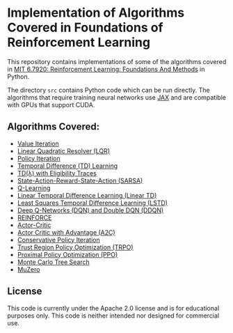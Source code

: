 # Implementation of Algorithms Covered in Foundations of Reinforcement Learning

This repository contains implementations of some of the algorithms covered in [MIT 6.7920: Reinforcement Learning: Foundations And Methods](https://web.mit.edu/6.7920/www/index.html) in Python.

The directory `src` contains Python code which can be run directly.
The algorithms that require training neural networks use [JAX](https://github.com/google/jax) and are compatible with GPUs that support CUDA.

## Algorithms Covered:

- [Value Iteration](https://web.mit.edu/6.7920/www/lectures/L4-2023fa.pdf)
- [Linear Quadratic Resolver (LQR)](https://web.mit.edu/6.7920/www/lectures/L3-2023fa.pdf)
- [Policy Iteration](https://web.mit.edu/6.7920/www/lectures/L4-2023fa.pdf)
- [Temporal Difference (TD) Learning](https://web.mit.edu/6.7920/www/lectures/L7-2023fa.pdf)
- [TD(λ) with Eligibility Traces](https://web.mit.edu/6.7920/www/lectures/L7-2023fa.pdf)
- [State-Action-Reward-State-Action (SARSA)](https://web.mit.edu/6.7920/www/lectures/L8-2023fa.pdf)
- [Q-Learning](https://web.mit.edu/6.7920/www/lectures/L8-2023fa.pdf)
- [Linear Temporal Difference Learning (Linear TD)](https://web.mit.edu/6.7920/www/lectures/L10-2023fa.pdf)
- [Least Squares Temporal Difference Learning (LSTD)](https://web.mit.edu/6.7920/www/lectures/L10-2023fa.pdf)
- [Deep Q-Networks (DQN) and Double DQN (DDQN)](https://web.mit.edu/6.7920/www/lectures/L10-2023fa.pdf)
- [REINFORCE](https://web.mit.edu/6.7920/www/lectures/L12-2023fa.pdf)
- [Actor-Critic](https://web.mit.edu/6.7920/www/lectures/L12-2023fa.pdf)
- [Actor Critic with Advantage (A2C)](https://web.mit.edu/6.7920/www/lectures/L12-2023fa.pdf)
- [Conservative Policy Iteration](https://web.mit.edu/6.7920/www/lectures/L13-2023fa.pdf)
- [Trust Region Policy Optimization (TRPO)](https://web.mit.edu/6.7920/www/lectures/L13-2023fa.pdf)
- [Proximal Policy Optimization (PPO)](https://web.mit.edu/6.7920/www/lectures/L13-2023fa.pdf)
- [Monte Carlo Tree Search](https://web.mit.edu/6.7920/www/lectures/L15-2023fa.pdf)
- [MuZero](https://web.mit.edu/6.7920/www/lectures/L15-2023fa.pdf)

## License

This code is currently under the Apache 2.0 license and is for educational purposes only.
This code is neither intended nor designed for commercial use.

